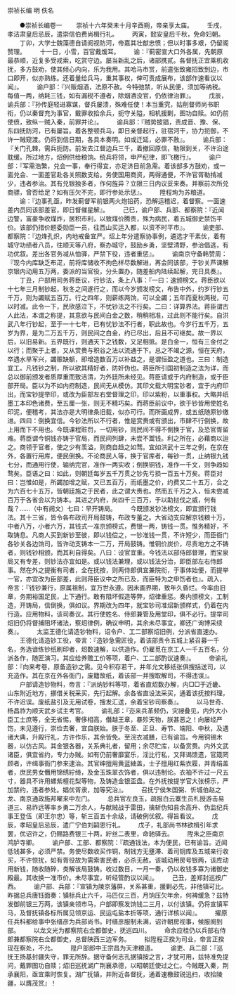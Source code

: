 <!-- { "loadSidebar": true } -->
崇祯长编 明 佚名

　　●崇祯长编卷一
　　崇祯十六年癸未十月辛酉朔，帝亲享太庙。
　　壬戌，孝洁肃皇后忌辰，遣崇信伯费尚楫行礼。
　　丙寅，懿安皇后千秋，免命妇朝。
　　丁卯，大学士魏藻德自请阅视防河，帝嘉其壮猷忠愤；但以时事多艰，仍留阁赞理。
　　十一日，小雪，百官戴煖耳。
　　谕：『蓟密宣大口外各属，先朝原最恭顺，近复多受戎索，吃赏守边。屡当新乱之后，诸部携贰。各督抚正宜乘机收抚，多方鼓劝，使其倾心内向，乐为我用。其哈马市赏，前遣张致雍招致到边，市口即开，似亦熟练。还着量给兵马，重其事权，俾可责成展布，该部作速看议以闻』。
　　谕户部：『兴贩烟酒，法原不赦。今特弛禁，听从民便，须加等纳税。每值一两，纳耗三钱，如有漏税不遵者，除烟酒没官，仍依律治罪』。
　　戊辰，谕兵部：『孙传庭轻进寡谋，督兵屡溃，殊难任使！本当重究，姑削督师尚书职衔，仍以秦督充为事官，戴罪收拾余兵，扼守关隘，相机援剿，图功自赎。如仍前使偾，致纵一贼入秦，前罪并论』。
　　谕兵部：『贼势披猖，责成晋、豫、保、东四抚防河，已有屡旨。着各整顿兵马，即日亲督起行，驻宿河干，协力扼御，不许一贼窥渡。仍将到信日期，各具本奏明。如或迁延，必罪不赦』。
　　谕兵部：『关门孔棘，需兵扼防。前发去江督边兵三千，着撤回原信，勒限到关，不许沿途耽缓。所过地方，炤例供给粮饷。统兵将领，申严纪律，即飞檄行』。
　　谕户部：『军需浩繁，兑会一事，奉行得宜，亦足济目前急需。着该部多方鼓劝，或一面兑会、一面差官赴各关照数支给。务使国用商资，两得通便，不许官胥勒掯减少，违者参治。其有兑银独多者，作何旌异？立限三日内议妥来奏。并察前次所兑商骠，曾否给足？如有压欠不完，即行参处示惩』。
　　陞程珣为苏粮道。
　　谕：『边事孔亟，昨发蓟督军前银两火炮铅药，恐解运稽迟，着督察。一面速差内员同该部差官，即日督催星解』。
　　己巳，谕户部、兵部、都察院：『近闻边警，富豪争收煤炸，居积市利，以致煤价腾贵，殊为病民，着五城御史禁饬平价。该部仍措价题委勋臣一员，往西山买运入都，以资不时平市』。
　　谕吏部、都察院：『边烽孔炽，内地戒备宜严。炤上年分遣察协事例，遴选才干素优，着有城守功绩者八员，往顺天等八府，察办城守，鼓励乡勇，坚壁清野，参治倡逃，有功优叙。差出各官务减从恤驿，严禁下役，违者重惩』。
　　谕南京守备韩赞周：『现今内库缺乏布疋，前将库储收不拘色样尽数解进，再会同该部，于钞关芦课解京银内动用五万两，委派的当官役，分头置办，随差船内陆续起解，完日具奏』。
　　丁丑，户部用司务蒋臣议，行钞法，条上八事：『一曰：速颁榜文。蒋臣欲以十七年三月制钞起，秋冬之间遂行之，而以今岁颁发榜文，布告中外，约岁行钞五千万，则为蠲赋五百万。行之四年，则薪练两饷，可以全蠲；五年而夏秋两税，可以时减。此令一下，民欣感泣下，不忧钞法之不行矣。二曰：详算界法。蒋臣谓古人此法，本谓之称提，其意欲与民间白金之数，稍稍相准，过此则不能行矣。自洪武八年行钞起，至于一十七年，已有忧钞法不行者，职此故也。今岁行五千万，五岁为界，是为二万五千万，则民间之白金，约已尽出，后且不可继矣。故一界以后，以旧易新。五界既行，则通天下之钱数，又足相抵。是白金一，恒有三金付之以行；而聚于上者，又从赏赉与积谷之法以流通于下。总之不竭之源，恒在天府，卒遇水旱军兴，蠲赈缺额，即增造数百万以补益之，是谓恒盈之道也。三曰：制造宜工。凡钱钞之制，所以欲其精好者，防奸伪也。蒋臣所引国初制造之法为详，而总以御前颁发者质厚重而致洁清，为外廷所未经见。蒋臣请或于内府制造，或于臣部开局。臣以为不如内府制造，民间无从模仿。其印文载大明宝钞者，宜于内府印出，而宝钞提举印，或改为臣部左右堂督理之印，印以紫粉，以重事权。大略并纸墨工本印色诸费，至五厘一张，则无不精巧矣。而蒋臣前议中，欲于钞皆用使姓名印泥，便稽考，其法亦是大明律条旧载，似亦可行。而所画成界，或五纸随原钞缴进。四曰：倒换宜信。今钞法所以不行者，惟是赏赉或有颁出，市肆不行倒换，故上用而下不用也。今既课程赃罚，一切用钞，则民间不得不倒换于官，及恐官胥留难。蒋臣谓今铜钱亦铸于官局，而民间列肆，未尝不鬻钱。利之所在，必藉商以迨之。商领于官者，使之少有羡溢，则商自趋之如骛。宜如洪武十三年之例，在京在外，各置行用库，便民倒换。不论商民人等，换于官库者，每钞一贯，止纳银九钱七分，而通用行使，输纳完官，准作一两实收；倒换铜钱，准作一千文，则争趋如骛矣。臣语之曰：如此，则朝廷每岁五千万贯之钞先亏损一百五十万矣。蒋臣对曰：岂惟如是，所蠲加增之赋，又已五百万，而纸墨之价，约费又二十五万，合之为六百七十五万，皆朝廷施之于民者，此之谓大赉也。然而五千万之入，恒未尝减百万于各省会以为铸本。其进之内府，尚四千三百万，于以助挞伐之威，何有哉？……（中有阙文）七曰：早开铸局。
　　今既颁发钞法榜文，即宜颁行钱法。其十三省，皆令各布政司开局鼓铸，布政专董之。大省动支应解京钱粮十万，中者八万，小者六万，其钱式一准京颁榜式，费银一两，铸钱一贯。惟务精好，不取铸息。凡商人买到新钞至彼，即以钱偿之，一钞准钱一贯，不许短少，而臣衙门各钞关各边饷司，皆许动支铸本一二万，开局鼓铸。惟铜价炭价，尽责地方之不铸者，则钱钞相颁，而其利自得矣。八曰：设官宜重。今钱法以部侍郎督理，而宝泉局又有专差，则钞法亦宜如是。或以钱法兼理，或以钱法分治，即臣部左右侍郎事。然在外之提衡有司者，全在抚按，则两侍郎俱宜兼院衔，于事体始便，而提举一官，亦宜改为臣部差，此则蒋臣议中之所已及，而臣特为之申饬者也』。疏入，帝言：『钱钞兼行，原属祖制，宜万世永遵。因未画界期，致年久昏烂。今率由旧章，务期裕国足民，上下通行。敢有阻坏假造等弊，炤律重惩。奏内颁榜文，工制造，开铸局，信倒换，俱如议。界期改为四年，就宝钞司准炤新颁样式，仍着在内行造。应用物料，该司奏议。其行使姓名、侍郎兼管及用堂印，俱不必行。提举司炤旧仍将督捕阻坏诸法，察炤律例，确议申明，其余未尽事宜，卿还广询博采续奏』。
　　太监王德化请造钞物料，诏令户、工二部察炤旧例，分派省直速办。
　　王德化请造钞工役，帝言：『造钞急需匠役，着该部责令五城上紧召募一千名，务选谙练钞纸刷印者，炤数速解，以供造作。仍雇觅在京工人一千五百名，分派各作，随匠演习。其应给养赡工价等项，着户、工二部酌议速奏』。
　　帝谕礼部：『向来考卷，原备造钞之需。见今积存若干，并年允文移纸张俱搜括送司，以充造作。其在京在外各衙门，废籍故纸，着该部一并搜取解司，不得违误』。
　　户部请造钞物料，帝言：『派纳钞料等项，着省直炤数办解，内□□于近畿、山东附近地方，挪借关税采买，先行起解。余各省直设法采买，通着该抚按料理，不许迟误。废纸盐引及无用试卷，搜发汇送，余着宝钞司察奏』。
　　以马世奇、杨昌祚为顺天武乡试主考官。
　　谕礼部：『迩来兵革频仍，灾祲叠见，内外大小臣工士庶等，全无省惕，奢侈相高，僭越王章，暴殄天物，朕甚恶之！向屡经严饬，未见遵行，崇俭去奢，宜自朕始。朕于冬至、正旦、寿节、端阳、中秋，及遇诸大典，升殿行礼，方许作乐，其余皆免。至浣衣减膳，已有谕旨。今用铜锡木器，以仿古风。其金银各器，关系典礼者，留用；余尽贮库，以备赏赉。内外文武诸臣，俱宜省约，专力办贼。如有仍前奢靡宴乐，淫比行私，又拜谒馈遗，官箴罔顾者，许缉事衙门参来逮治。其官绅擅用黄蓝紬盖，士子擅用红紫衣履，并青绢盖者，庶民男女僭用锦绣紵绮，及金玉珠翠衣饰者，俱以违制论。衣袖不许过一尺五寸，器具不许用螺紫檀花梨等物，及铸造金银盃盘。在外抚按提学官大张榜示，严加禁约，违者参处。娼优胥隶，加等究治』。
　　召抚宁侯朱国弼、忻城伯赵之龙、南京通政施邦曜来中左门。
　　总兵官左良玉，疏报白云寨生员札授游击易道三、易祚远等率乡勇二万余人，与献贼战于雷田，擒斩伪知县余高升、伪监纪兵事王登伍（即王尔忠）等，斩三百五十余级，请破例优叙。得旨看议。
　　戊辰，孝昭皇后忌辰，遣广宁伯刘嗣恩行礼。
　　戊子，礼部尚书林欲楫引年求罢，优诏许之，仍赐路费银三十两，紵丝二表里，命驰驿去。
　　陞朱之臣南京鸿胪寺卿。
　　谕户部、工部、都察院：『疏通钱法，本为便民，已有谕旨。近闻低钱甚多，必须严禁。务使尽数收买作铜，制钱方无壅滞、着司钥库及五城亲行收买，不许惊扰，如有胥役故为需索害民者，必杀无赦。该城动用房号银两，该库动用新钱，随收随碎，类解该局鼓铸。收过数目，一月一奏，仍以收钱多寡为诸御史殿最。其收换一准市价。未尽事宜，听经管酌议以闻』。
　　己丑，差郑封巡按广西。
　　谕户部、兵部：『宣镇为陵京藩屏，关系甚重，援剿必先，非他镇可比。昨据总兵唐钰面奏：镇标兵止六千，马匹仅三百，月饷压欠年余，何裨缓急？兹特发御前银三万两，该镇亲领市马，户部即察发饷钱二三月，以付该镇。仍将宣镇军马，及督抚镇各标所属见领京运、民运屯盐本折等项，通行详核以闻』。
　　擢原任兵科都给事中张缙彦为兵部尚书。时缙彦服制未满，诏许朝房视事，候服阕到部。
　　以龙文光为都察院右佥都御史，抚巡四川。
　　命余应桂仍以兵部右侍郎兼都察院右佥都御史，总督陕西三边军务。
　　拟陞程正揆为司业，帝言正揆现在察处，不允。
　　陞户部郎中王宗昌为天津粮道。
　　谕吏、兵二部：『巡抚王扬基封疆失守，罪无所辞。据守备何志孔据镇按之言，才犹可用，兹特准免提问，戴罪图功自赎；炤旧巡抚湖广荆襄承德，以昭朝廷使过之仁。今贼既入秦，荆承襄阳，亟宜乘时恢复。湖广抚镇，并附近各督抚，通着速檄鼓锐迅扫，收拾陵疆，以膺茂赏』！
